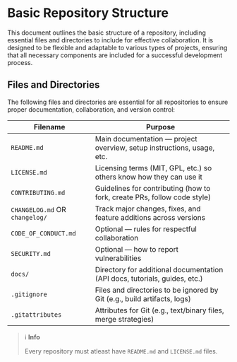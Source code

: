# Basic Repository Structure

This document outlines the basic structure of a repository, including essential files and directories to include for effective collaboration. It is designed to be flexible and adaptable to various types of projects, ensuring that all necessary components are included for a successful development process.


## Files and Directories

The following files and directories are essential for all repositories to ensure proper documentation, collaboration, and version control:

| Filename             | Purpose                                                                    |
| -------------------- | -------------------------------------------------------------------------- |
| `README.md`          | Main documentation — project overview, setup instructions, usage, etc.    |
| `LICENSE.md`         | Licensing terms (MIT, GPL, etc.) so others know how they can use it        |
| `CONTRIBUTING.md`    | Guidelines for contributing (how to fork, create PRs, follow code style)   |
| `CHANGELOG.md` OR `changelog/` | Track major changes, fixes, and feature additions across versions          |
| `CODE_OF_CONDUCT.md` | Optional — rules for respectful collaboration                              |
| `SECURITY.md`        | Optional — how to report vulnerabilities                                   |
| `docs/`              | Directory for additional documentation (API docs, tutorials, guides, etc.)|
| `.gitignore`         | Files and directories to be ignored by Git (e.g., build artifacts, logs)  |
| `.gitattributes`     | Attributes for Git (e.g., text/binary files, merge strategies)            |



> ℹ️  **Info**
>
> Every repository must atleast have `README.md` and `LICENSE.md` files.
>
